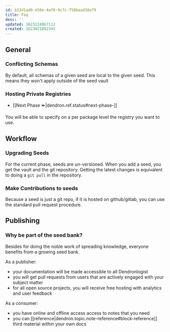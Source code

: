 ```yaml
---
id: b33d1ad0-e50e-4af0-9c7c-758baad38e79
title: Faq
desc: ''
updated: 1623124067112
created: 1623021892393
---
```


## General

### Conflicting Schemas

By default, all schemas of a given seed are local to the given seed. This means they won't apply outside of the seed vault

### Hosting Private Registries
- [[Next Phase ⏩|dendron.ref.status#next-phase-]]

You will be able to specify on a per package level the registry you want to use. 

## Workflow

### Upgrading Seeds

For the current phase, seeds are un-versioned. When you add a seed, you get the vault and the git repository. Getting the latest changes is equivalent to doing a `git pull` in the repository. 

### Make Contributions to seeds

Because a seed is just a git repo, if it is hosted on github/gitlab, you can use the standard pull request procedure.

## Publishing

### Why be part of the seed bank?

Besides for doing the noble work of spreading knowledge, everyone benefits from a growing seed bank. 

As a publisher:
- your documentation will be made accessible to all Dendronlogist
- you will get pull requests from users that are actively engaged with your subject matter
- for all open source projects, you will receive free hosting with analytics and user feedback

As a consumer:
- you have online and offline access access to notes that you need
- you can [[reference|dendron.topic.note-reference#block-reference]] third material within your own docs


